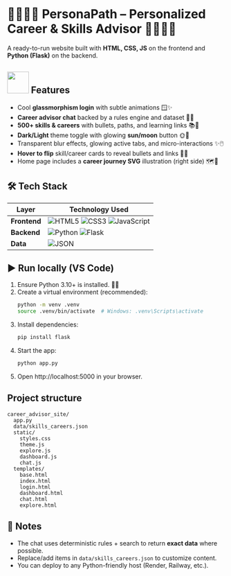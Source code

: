 # 🧑🏼‍💻🔮 PersonaPath – Personalized Career & Skills Advisor 🔮🧑🏼‍💻

A ready-to-run website built with **HTML, CSS, JS** on the frontend and **Python (Flask)** on the backend.

## <img src="https://i.ibb.co/21yW2Rbr/shooting-star-unscreen.gif" width="50"> Features
- Cool **glassmorphism login** with subtle animations 🪟✨  
- **Career advisor chat** backed by a rules engine and dataset 💬🤖  
- **500+ skills & careers** with bullets, paths, and learning links 📚🔗  
- **Dark/Light** theme toggle with glowing **sun/moon** button 🌞🌙  
- Transparent blur effects, glowing active tabs, and micro-interactions ✨🖱️  
- **Hover to flip** skill/career cards to reveal bullets and links 🔄📇  
- Home page includes a **career journey SVG** illustration (right side) 🗺️🚀  

## 🛠 Tech Stack

| Layer       | Technology Used |
|-------------|-----------------|
| **Frontend** | ![HTML5](https://img.shields.io/badge/HTML5-E34F26?style=for-the-badge&logo=html5&logoColor=white) ![CSS3](https://img.shields.io/badge/CSS3-1572B6?style=for-the-badge&logo=css3&logoColor=white) ![JavaScript](https://img.shields.io/badge/JavaScript-F7DF1E?style=for-the-badge&logo=javascript&logoColor=black) |
| **Backend**  | ![Python](https://img.shields.io/badge/Python-3776AB?style=for-the-badge&logo=python&logoColor=white) ![Flask](https://img.shields.io/badge/Flask-000000?style=for-the-badge&logo=flask&logoColor=white) |
| **Data**     | ![JSON](https://img.shields.io/badge/JSON-000000?style=for-the-badge&logo=json&logoColor=white) |


## ▶️ Run locally (VS Code)
1. Ensure Python 3.10+ is installed. 🐍✅  
2. Create a virtual environment (recommended):  
   ```bash
   python -m venv .venv
   source .venv/bin/activate  # Windows: .venv\Scripts\activate

   ```
3. Install dependencies:
   ```bash
   pip install flask
   ```
4. Start the app:
   ```bash
   python app.py
   ```
5. Open http://localhost:5000 in your browser.

## Project structure
```
career_advisor_site/
  app.py
  data/skills_careers.json
  static/
    styles.css
    theme.js
    explore.js
    dashboard.js
    chat.js
  templates/
    base.html
    index.html
    login.html
    dashboard.html
    chat.html
    explore.html
```

## 📝 Notes
- The chat uses deterministic rules + search to return **exact data** where possible.
- Replace/add items in `data/skills_careers.json` to customize content.
- You can deploy to any Python-friendly host (Render, Railway, etc.).
